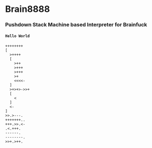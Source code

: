 # Brain8888
### Pushdown Stack Machine based Interpreter for Brainfuck

#### `Hello World`
```
++++++++
[
  >++++
  [
    >++
    >+++
    >+++
    >+
    <<<<-
  ]
  >+>+>->>+
  [
    <
  ]
  <-
]
>>.>---.
+++++++..
+++.>>.<-
.<.+++.
------.
--------.
>>+.>++.
```
